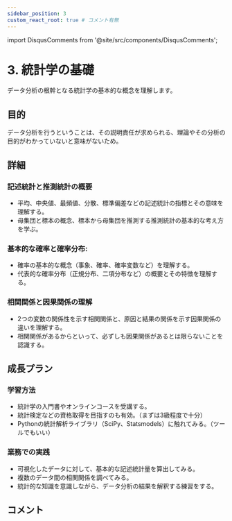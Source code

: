 ```yaml
---
sidebar_position: 3
custom_react_root: true # コメント有無
---
```


import DisqusComments from '@site/src/components/DisqusComments'; 

# 3. 統計学の基礎

データ分析の根幹となる統計学の基本的な概念を理解します。

## 目的

データ分析を行うということは、その説明責任が求められる、理論やその分析の目的がわかっていないと意味がないため。

## 詳細

### 記述統計と推測統計の概要

- 平均、中央値、最頻値、分散、標準偏差などの記述統計の指標とその意味を理解する。
- 母集団と標本の概念、標本から母集団を推測する推測統計の基本的な考え方を学ぶ。

### 基本的な確率と確率分布:

- 確率の基本的な概念（事象、確率、確率変数など）を理解する。
- 代表的な確率分布（正規分布、二項分布など）の概要とその特徴を理解する。

### 相関関係と因果関係の理解

- 2つの変数の関係性を示す相関関係と、原因と結果の関係を示す因果関係の違いを理解する。
- 相関関係があるからといって、必ずしも因果関係があるとは限らないことを認識する。

## 成長プラン

### 学習方法

- 統計学の入門書やオンラインコースを受講する。
- 統計検定などの資格取得を目指すのも有効。（まずは3級程度で十分）
- Pythonの統計解析ライブラリ（SciPy、Statsmodels）に触れてみる。（ツールでもいい）

### 業務での実践

- 可視化したデータに対して、基本的な記述統計量を算出してみる。
- 複数のデータ間の相関関係を調べてみる。
- 統計的な知識を意識しながら、データ分析の結果を解釈する練習をする。

## コメント

<DisqusComments />
